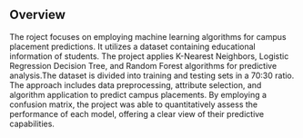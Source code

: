 ## Overview
The roject focuses on employing machine learning algorithms for campus placement predictions. It utilizes a dataset containing educational information of students. The project applies K-Nearest Neighbors, Logistic Regression Decision Tree, and Random Forest algorithms for predictive analysis.The dataset is divided into training and testing sets in a 70:30 ratio. The approach includes data preprocessing, attribute selection, and algorithm application to predict campus placements. By employing a confusion matrix, the project was able to quantitatively assess the performance of each model, offering a clear view of their predictive capabilities.  
